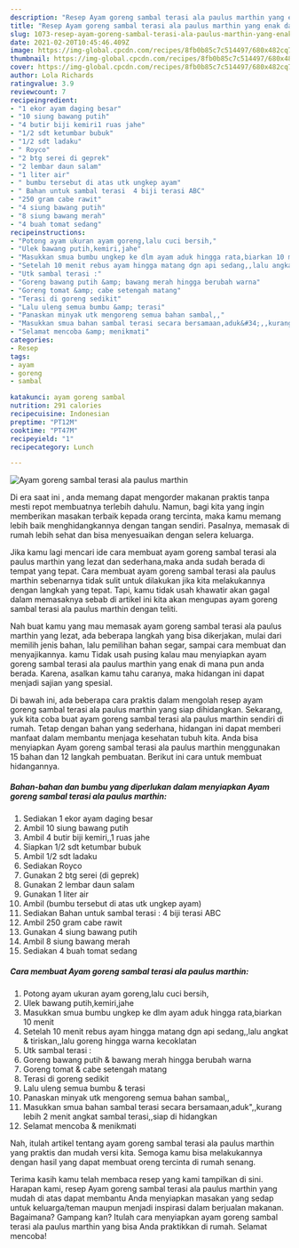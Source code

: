 ```yaml
---
description: "Resep Ayam goreng sambal terasi ala paulus marthin yang enak dan Mudah Dibuat"
title: "Resep Ayam goreng sambal terasi ala paulus marthin yang enak dan Mudah Dibuat"
slug: 1073-resep-ayam-goreng-sambal-terasi-ala-paulus-marthin-yang-enak-dan-mudah-dibuat
date: 2021-02-20T10:45:46.409Z
image: https://img-global.cpcdn.com/recipes/8fb0b85c7c514497/680x482cq70/ayam-goreng-sambal-terasi-ala-paulus-marthin-foto-resep-utama.jpg
thumbnail: https://img-global.cpcdn.com/recipes/8fb0b85c7c514497/680x482cq70/ayam-goreng-sambal-terasi-ala-paulus-marthin-foto-resep-utama.jpg
cover: https://img-global.cpcdn.com/recipes/8fb0b85c7c514497/680x482cq70/ayam-goreng-sambal-terasi-ala-paulus-marthin-foto-resep-utama.jpg
author: Lola Richards
ratingvalue: 3.9
reviewcount: 7
recipeingredient:
- "1 ekor ayam daging besar"
- "10 siung bawang putih"
- "4 butir biji kemiri1 ruas jahe"
- "1/2 sdt ketumbar bubuk"
- "1/2 sdt ladaku"
- " Royco"
- "2 btg serei di geprek"
- "2 lembar daun salam"
- "1 liter air"
- " bumbu tersebut di atas utk ungkep ayam"
- " Bahan untuk sambal terasi  4 biji terasi ABC"
- "250 gram cabe rawit"
- "4 siung bawang putih"
- "8 siung bawang merah"
- "4 buah tomat sedang"
recipeinstructions:
- "Potong ayam ukuran ayam goreng,lalu cuci bersih,"
- "Ulek bawang putih,kemiri,jahe"
- "Masukkan smua bumbu ungkep ke dlm ayam aduk hingga rata,biarkan 10 menit"
- "Setelah 10 menit rebus ayam hingga matang dgn api sedang,,lalu angkat &amp; tiriskan,,lalu goreng hingga warna kecoklatan"
- "Utk sambal terasi :"
- "Goreng bawang putih &amp; bawang merah hingga berubah warna"
- "Goreng tomat &amp; cabe setengah matang"
- "Terasi di goreng sedikit"
- "Lalu uleng semua bumbu &amp; terasi"
- "Panaskan minyak utk mengoreng semua bahan sambal,,"
- "Masukkan smua bahan sambal terasi secara bersamaan,aduk&#34;,,kurang lebih 2 menit angkat sambal terasi,,siap di hidangkan"
- "Selamat mencoba &amp; menikmati"
categories:
- Resep
tags:
- ayam
- goreng
- sambal

katakunci: ayam goreng sambal 
nutrition: 291 calories
recipecuisine: Indonesian
preptime: "PT12M"
cooktime: "PT47M"
recipeyield: "1"
recipecategory: Lunch

---
```



![Ayam goreng sambal terasi ala paulus marthin](https://img-global.cpcdn.com/recipes/8fb0b85c7c514497/680x482cq70/ayam-goreng-sambal-terasi-ala-paulus-marthin-foto-resep-utama.jpg)

Di era  saat ini , anda memang dapat mengorder makanan praktis tanpa mesti repot membuatnya terlebih dahulu. Namun, bagi kita yang ingin memberikan masakan terbaik kepada orang tercinta, maka kamu memang lebih baik menghidangkannya dengan tangan sendiri. Pasalnya, memasak di rumah lebih sehat dan bisa menyesuaikan dengan selera keluarga.

Jika kamu lagi mencari ide cara membuat ayam goreng sambal terasi ala paulus marthin yang lezat dan sederhana,maka anda sudah berada di tempat yang tepat. Cara membuat ayam goreng sambal terasi ala paulus marthin  sebenarnya tidak sulit untuk dilakukan jika kita melakukannya dengan langkah yang tepat. Tapi, kamu tidak usah khawatir akan gagal dalam memasaknya 
sebab di artikel ini kita akan mengupas ayam goreng sambal terasi ala paulus marthin dengan teliti.  



Nah buat kamu yang mau memasak ayam goreng sambal terasi ala paulus marthin yang lezat, ada beberapa langkah yang bisa dikerjakan, mulai dari memilih jenis bahan, lalu pemilihan bahan segar, sampai cara membuat dan menyajikannya. kamu Tidak usah pusing kalau mau menyiapkan ayam goreng sambal terasi ala paulus marthin yang enak di mana pun anda berada. Karena, asalkan kamu  tahu caranya, maka hidangan ini dapat menjadi sajian yang spesial.

Di bawah ini, ada beberapa cara praktis  dalam mengolah resep ayam goreng sambal terasi ala paulus marthin yang siap dihidangkan. Sekarang, yuk kita coba buat ayam goreng sambal terasi ala paulus marthin sendiri di rumah. Tetap dengan bahan yang sederhana, hidangan ini dapat memberi manfaat dalam membantu menjaga kesehatan tubuh kita. Anda bisa menyiapkan Ayam goreng sambal terasi ala paulus marthin menggunakan 15 bahan dan 12 langkah pembuatan. Berikut ini cara untuk membuat hidangannya.

<!--inarticleads1-->

##### Bahan-bahan dan bumbu yang diperlukan dalam menyiapkan Ayam goreng sambal terasi ala paulus marthin:

1. Sediakan 1 ekor ayam daging besar
1. Ambil 10 siung bawang putih
1. Ambil 4 butir biji kemiri,,1 ruas jahe
1. Siapkan 1/2 sdt ketumbar bubuk
1. Ambil 1/2 sdt ladaku
1. Sediakan  Royco
1. Gunakan 2 btg serei (di geprek)
1. Gunakan 2 lembar daun salam
1. Gunakan 1 liter air
1. Ambil  (bumbu tersebut di atas utk ungkep ayam)
1. Sediakan  Bahan untuk sambal terasi : 4 biji terasi ABC
1. Ambil 250 gram cabe rawit
1. Gunakan 4 siung bawang putih
1. Ambil 8 siung bawang merah
1. Sediakan 4 buah tomat sedang




<!--inarticleads2-->

##### Cara membuat Ayam goreng sambal terasi ala paulus marthin:

1. Potong ayam ukuran ayam goreng,lalu cuci bersih,
1. Ulek bawang putih,kemiri,jahe
1. Masukkan smua bumbu ungkep ke dlm ayam aduk hingga rata,biarkan 10 menit
1. Setelah 10 menit rebus ayam hingga matang dgn api sedang,,lalu angkat &amp; tiriskan,,lalu goreng hingga warna kecoklatan
1. Utk sambal terasi :
1. Goreng bawang putih &amp; bawang merah hingga berubah warna
1. Goreng tomat &amp; cabe setengah matang
1. Terasi di goreng sedikit
1. Lalu uleng semua bumbu &amp; terasi
1. Panaskan minyak utk mengoreng semua bahan sambal,,
1. Masukkan smua bahan sambal terasi secara bersamaan,aduk&#34;,,kurang lebih 2 menit angkat sambal terasi,,siap di hidangkan
1. Selamat mencoba &amp; menikmati




Nah, itulah artikel tentang  ayam goreng sambal terasi ala paulus marthin  yang praktis dan mudah versi kita. Semoga kamu bisa melakukannya dengan hasil yang dapat membuat oreng tercinta di rumah senang. 

Terima kasih kamu telah membaca resep yang kami tampilkan di sini. Harapan kami, resep  Ayam goreng sambal terasi ala paulus marthin yang mudah di atas dapat membantu Anda menyiapkan masakan yang sedap untuk keluarga/teman maupun menjadi inspirasi dalam berjualan makanan. Bagaimana? Gampang kan? Itulah cara menyiapkan ayam goreng sambal terasi ala paulus marthin yang bisa Anda praktikkan di rumah. Selamat mencoba!

